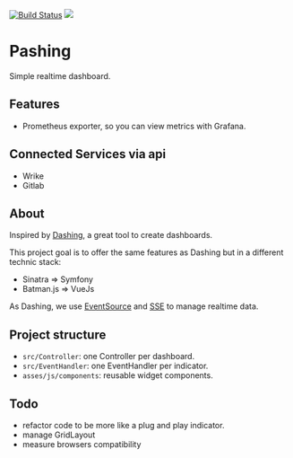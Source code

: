 [![Build Status](https://travis-ci.org/pierreboissinot/pashing.svg?branch=master)](https://travis-ci.org/pierreboissinot/pashing)
<img src="https://sonarcloud.io/api/project_badges/measure?project=pashing&metric=alert_status">

# Pashing

Simple realtime dashboard.

## Features
* Prometheus exporter, so you can view metrics with Grafana.

## Connected Services via api
- Wrike
- Gitlab

## About

Inspired by [Dashing](https://github.com/Shopify/dashing), a great tool to create dashboards.

This project goal is to offer the same features as Dashing but in a different technic stack:
* Sinatra => Symfony
* Batman.js => VueJs

As Dashing, we use [EventSource](https://developer.mozilla.org/en-US/docs/Web/API/EventSource) and [SSE](https://developer.mozilla.org/en-US/docs/Web/API/Server-sent_events/Using_server-sent_events) to manage realtime data.

## Project structure

* `src/Controller`: one Controller per dashboard.
* `src/EventHandler`: one EventHandler per indicator.
* `asses/js/components`: reusable widget components.

## Todo

* refactor code to be more like a plug and play indicator.
* manage GridLayout
* measure browsers compatibility
